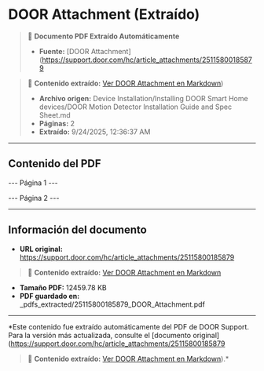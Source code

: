 # DOOR Attachment (Extraído)

> 📄 **Documento PDF Extraído Automáticamente**
> - **Fuente:** [DOOR Attachment](https://support.door.com/hc/article_attachments/25115800185879

> 📄 **Contenido extraído:** [Ver DOOR Attachment en Markdown](./25115800185879_DOOR_Attachment_extracted.md))
> - **Archivo origen:** Device Installation/Installing DOOR Smart Home devices/DOOR Motion Detector Installation Guide and Spec Sheet.md
> - **Páginas:** 2
> - **Extraído:** 9/24/2025, 12:36:37 AM

---

## Contenido del PDF


--- Página 1 ---

--- Página 2 ---


---

## Información del documento

- **URL original:** https://support.door.com/hc/article_attachments/25115800185879

> 📄 **Contenido extraído:** [Ver DOOR Attachment en Markdown](./25115800185879_DOOR_Attachment_extracted.md)
- **Tamaño PDF:** 12459.78 KB
- **PDF guardado en:** _pdfs_extracted/25115800185879_DOOR_Attachment.pdf

---

*Este contenido fue extraído automáticamente del PDF de DOOR Support. Para la versión más actualizada, consulte el [documento original](https://support.door.com/hc/article_attachments/25115800185879

> 📄 **Contenido extraído:** [Ver DOOR Attachment en Markdown](./25115800185879_DOOR_Attachment_extracted.md)).*
